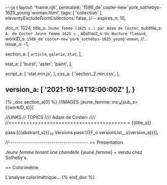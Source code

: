 ---js
{
  layout:    'frame.njk',
  permalink: '1586_de¯coster-new¯york_sothebys-1625_young¯woman.html',
  tags:      [ 'collection' ],
  eleventyExcludeFromCollections: false,
  //-- expires_n: 10,

  doc_n:      1024,
  title_s:    `Jeune femme (1625 c.) par Adam de Coster`,
  subtitle_s: `A. de Coster Jeune femme 1625 c.`,
  abstract_s: `Un Nocture flamand`,
  workID_s:   `1586_de¯coster-new¯york_sothebys-1625_young¯woman`,
  //... issue_n: -1,

  section_a:
  [
    `article`,
    `galerie`,
    `stat`,
  ],

  stat_a:
  [
    'burst',
    'aster',
    'paint',
  ],

  script_a:
  [
    'stat.min.js',
  ],
  css_a:
  [
    'section_2.min.css',
  ],

  version_a:
  [
    '2021-10-14T12:00:00Z'
  ],
}
---
{% _doc section_a[0] %}
//IMAGES
:jeune_femme: ins:₉[sub_s={{workID_s}}]

//LINKS
// TOPICS
////
Adam de Coster›
////
//========================================
= {{title_s}}

pass:[{{abstract_s}}]
₍₀ 
  Versions
  pass:[{{F_o.versionList__s(version_a)}}]₎

//---------------------------------------
== Presentation

_Jeune femme tenant une chandelle_ {jeune_femme} +
vendu chez Sotheby's.

== Colorimétrie

L'analyse colorimétrique...
{% end_doc %}
